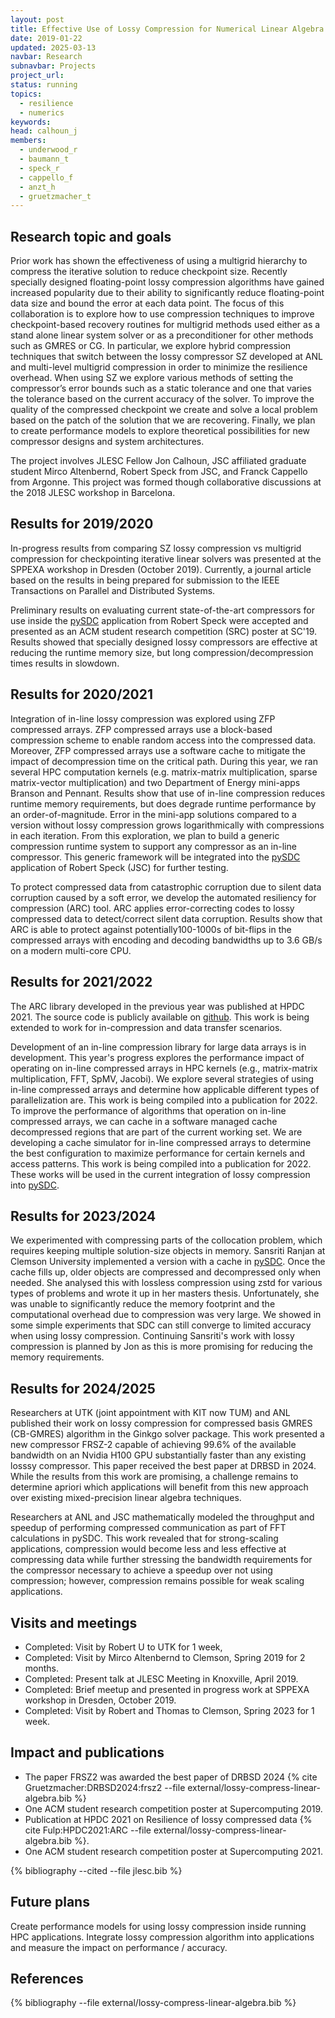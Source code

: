 ```yaml
---
layout: post
title: Effective Use of Lossy Compression for Numerical Linear Algebra Resilience and Performance
date: 2019-01-22
updated: 2025-03-13
navbar: Research
subnavbar: Projects
project_url:
status: running
topics:
  - resilience
  - numerics
keywords:
head: calhoun_j
members:
  - underwood_r
  - baumann_t
  - speck_r
  - cappello_f
  - anzt_h
  - gruetzmacher_t
---
```


## Research topic and goals

Prior work has shown the effectiveness of using a multigrid hierarchy to
compress the iterative solution to reduce checkpoint size. Recently specially
designed floating-point lossy compression algorithms have gained increased
popularity due to their ability to significantly reduce floating-point data
size and bound the error at each data point. The focus of this collaboration is to explore how to use
compression techniques to improve checkpoint-based recovery routines for
multigrid methods used either as a stand alone linear system solver or as a
preconditioner for other methods such as GMRES or CG. In particular, we explore
hybrid compression techniques that switch between the lossy compressor SZ
developed at ANL and multi-level multigrid compression in order to minimize the
resilience overhead. When using SZ we explore various methods of setting the
compressor’s error bounds such as a static tolerance and one that varies the
tolerance based on the current accuracy of the solver. To improve the quality
of the compressed checkpoint we create and solve a local problem based on the
patch of the solution that we are recovering. Finally, we plan to create performance
models to explore theoretical possibilities for new compressor designs and
system architectures.

The project involves JLESC Fellow Jon Calhoun, JSC affiliated graduate student
Mirco Altenbernd, Robert Speck from JSC, and Franck Cappello from Argonne. This
project was formed though collaborative discussions at the 2018 JLESC workshop
in Barcelona.


## Results for 2019/2020

In-progress results from comparing SZ lossy compression vs multigrid compression for
checkpointing iterative linear solvers was presented at the SPPEXA workshop in Dresden
(October 2019). Currently, a journal article based on the results in being
prepared for submission to the IEEE Transactions on Parallel and Distributed
Systems.

Preliminary results on evaluating current state-of-the-art compressors for use
inside the [pySDC](https://parallel-in-time.org/pySDC/) application from Robert Speck were accepted and presented as
an ACM student research competition (SRC) poster at SC'19. Results showed that
specially designed lossy compressors are effective at reducing the runtime
memory size, but long compression/decompression times results in slowdown.

## Results for 2020/2021



Integration of in-line lossy compression was explored using ZFP compressed arrays. ZFP compressed arrays use  a block-based compression scheme to enable random access into the compressed data. Moreover, ZFP compressed arrays use a software cache to mitigate the impact of decompression time on the critical path. During this year, we ran several HPC computation kernels (e.g. matrix-matrix multiplication, sparse matrix-vector multiplication) and two Department of Energy mini-apps Branson and Pennant. Results show that use of in-line compression reduces runtime memory requirements, but does degrade runtime performance by an order-of-magnitude. Error in the mini-app solutions compared to a version without lossy compression grows logarithmically with compressions in each iteration.  From this exploration, we plan to build a generic compression runtime system to support any compressor as an in-line compressor. This generic framework will be integrated into the [pySDC](https://parallel-in-time.org/pySDC/) application of Robert Speck (JSC) for further testing.

To protect compressed data from catastrophic corruption due to silent data corruption caused by a soft error, we develop the automated resiliency for compression (ARC) tool. ARC applies error-correcting codes to lossy compressed data to detect/correct silent data corruption. Results show that ARC is able to protect against potentially100-1000s of bit-flips in the compressed arrays with encoding and decoding bandwidths up to 3.6 GB/s on a modern multi-core CPU.

## Results for 2021/2022

The ARC library developed in the previous year was published at HPDC 2021. The
source code is publicly available on [github](https://github.com/FTHPC/ARC).
This work is being extended to work for in-compression and data transfer
scenarios.

Development of an in-line compression library for large data arrays is in
development. This year's progress explores the performance impact of operating
on in-line compressed arrays in HPC kernels (e.g., matrix-matrix
multiplication, FFT, SpMV, Jacobi). We explore several strategies of using
in-line compressed arrays and determine how applicable different types of
parallelization are. This work is being compiled into a publication for 2022.
To improve the performance of algorithms that operation on in-line compressed
arrays, we can cache in a software managed cache decompressed regions that are
part of the current working set. We are developing a cache simulator for
in-line compressed arrays to determine the best configuration to maximize
performance for certain kernels and access patterns. This work is being
compiled into a publication for 2022. These works will be used in the current
integration of lossy compression into [pySDC](https://parallel-in-time.org/pySDC/).

## Results for 2023/2024

We experimented with compressing parts of the collocation problem, which requires keeping multiple solution-size objects in memory.
Sansriti Ranjan at Clemson University implemented a version with a cache in [pySDC](https://parallel-in-time.org/pySDC/).
Once the cache fills up, older objects are compressed and decompressed only when needed.
She analysed this with lossless compression using zstd for various types of problems and wrote it up in her masters thesis.
Unfortunately, she was unable to significantly reduce the memory footprint and the computational overhead due to compression was very large.
We showed in some simple experiments that SDC can still converge to limited accuracy when using lossy compression.
Continuing Sansriti's work with lossy compression is planned by Jon as this is more promising for reducing the memory requirements.

## Results for 2024/2025

Researchers at UTK (joint appointment with KIT now TUM) and ANL published their work on lossy compression for compressed basis GMRES (CB-GMRES) algorithm in the Ginkgo solver package.  This work presented a new compressor FRSZ-2 capable of achieving 99.6% of the available bandwidth on an Nvidia H100 GPU substantially faster than any existing losssy compressor.  This paper received the best paper at DRBSD in 2024.  While the results from this work are promising, a challenge remains to determine apriori which applications will benefit from this new approach over existing mixed-precision linear algebra techniques.

Researchers at ANL and JSC mathematically modeled the throughput and speedup of performing compressed communication as part of FFT calculations in pySDC.  This work revealed that for strong-scaling applications, compression would become less and less effective at compressing data while further stressing the bandwidth requirements for the compressor necessary to achieve a speedup over not using compression; however, compression remains possible for weak scaling applications.


## Visits and meetings

* Completed: Visit by Robert U to UTK for 1 week, 
* Completed: Visit by Mirco Altenbernd to Clemson, Spring 2019 for 2 months.
* Completed: Present talk at JLESC Meeting in Knoxville, April 2019.
* Completed: Brief meetup and presented in progress work at SPPEXA workshop in Dresden, October 2019.
* Completed: Visit by Robert and Thomas to Clemson, Spring 2023 for 1 week.



## Impact and publications

* The paper FRSZ2 was awarded the best paper of DRBSD 2024 {% cite Gruetzmacher:DRBSD2024:frsz2 --file external/lossy-compress-linear-algebra.bib %}
* One ACM student research competition poster at Supercomputing 2019.
* Publication at HPDC 2021 on Resilience of lossy compressed data {% cite Fulp:HPDC2021:ARC --file external/lossy-compress-linear-algebra.bib %}.
* One ACM student research competition poster at Supercomputing 2021.


{% bibliography --cited --file jlesc.bib %}


## Future plans

Create performance models for using lossy compression inside running HPC applications. Integrate lossy compression algorithm into applications and measure the impact on performance / accuracy.

## References


{% bibliography --file external/lossy-compress-linear-algebra.bib %}


